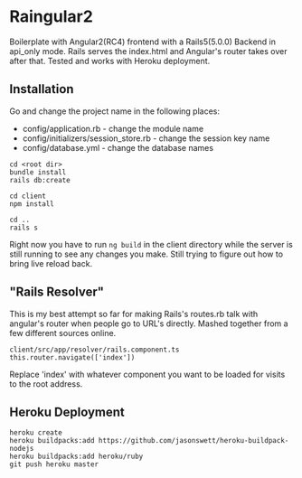 # Raingular2

Boilerplate with Angular2(RC4) frontend with a Rails5(5.0.0) Backend in api_only mode.
Rails serves the index.html and Angular's router takes over after that.
Tested and works with Heroku deployment.


## Installation
Go and change the project name in the following places:
* config/application.rb - change the module name
* config/initializers/session_store.rb - change the session key name
* config/database.yml - change the database names

```
cd <root dir>
bundle install
rails db:create
```
```
cd client
npm install
```
```
cd ..
rails s
```

Right now you have to run ```ng build``` in the client directory while
the server is still running to see any changes you make. Still trying
to figure out how to bring live reload back.

## "Rails Resolver"
This is my best attempt so far for making Rails's routes.rb talk with angular's
router when people go to URL's directly. Mashed together from a few different sources online.
```
client/src/app/resolver/rails.component.ts
this.router.navigate(['index'])
```
Replace 'index' with whatever component you want to be loaded
for visits to the root address.



## Heroku Deployment

```
heroku create
heroku buildpacks:add https://github.com/jasonswett/heroku-buildpack-nodejs
heroku buildpacks:add heroku/ruby
git push heroku master
```
